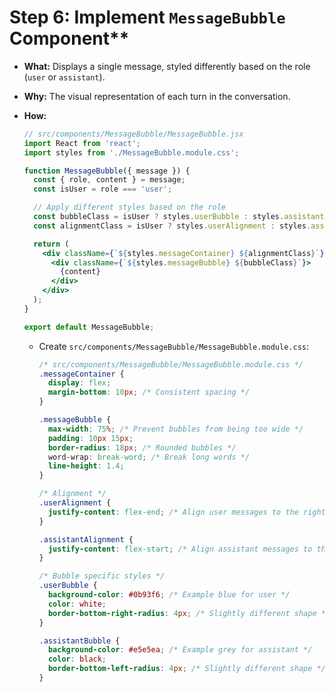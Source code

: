 # Step 6: Implement `MessageBubble` Component**

*   **What:** Displays a single message, styled differently based on the role (`user` or `assistant`).
*   **Why:** The visual representation of each turn in the conversation.
*   **How:**

    ```jsx
    // src/components/MessageBubble/MessageBubble.jsx
    import React from 'react';
    import styles from './MessageBubble.module.css';

    function MessageBubble({ message }) {
      const { role, content } = message;
      const isUser = role === 'user';

      // Apply different styles based on the role
      const bubbleClass = isUser ? styles.userBubble : styles.assistantBubble;
      const alignmentClass = isUser ? styles.userAlignment : styles.assistantAlignment;

      return (
        <div className={`${styles.messageContainer} ${alignmentClass}`}>
          <div className={`${styles.messageBubble} ${bubbleClass}`}>
            {content}
          </div>
        </div>
      );
    }

    export default MessageBubble;
    ```

    *   Create `src/components/MessageBubble/MessageBubble.module.css`:
        ```css
        /* src/components/MessageBubble/MessageBubble.module.css */
        .messageContainer {
          display: flex;
          margin-bottom: 10px; /* Consistent spacing */
        }

        .messageBubble {
          max-width: 75%; /* Prevent bubbles from being too wide */
          padding: 10px 15px;
          border-radius: 18px; /* Rounded bubbles */
          word-wrap: break-word; /* Break long words */
          line-height: 1.4;
        }

        /* Alignment */
        .userAlignment {
          justify-content: flex-end; /* Align user messages to the right */
        }

        .assistantAlignment {
          justify-content: flex-start; /* Align assistant messages to the left */
        }

        /* Bubble specific styles */
        .userBubble {
          background-color: #0b93f6; /* Example blue for user */
          color: white;
          border-bottom-right-radius: 4px; /* Slightly different shape */
        }

        .assistantBubble {
          background-color: #e5e5ea; /* Example grey for assistant */
          color: black;
          border-bottom-left-radius: 4px; /* Slightly different shape */
        }
        ```
